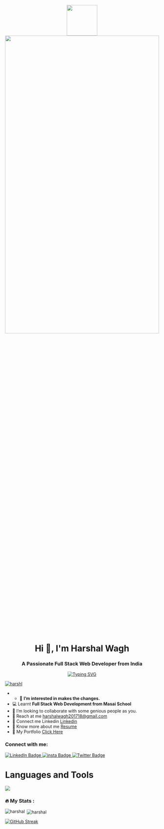 <!-- # 8309h -->

<div id="header" align="center">
  <img src="https://media.giphy.com/media/M9gbBd9nbDrOTu1Mqx/giphy.gif" width="100"/>
</div>

<img src="https://camo.githubusercontent.com/17ad49f3db1f01d928836707c11d14a723183877e2c221fe8abd8ed74707e82b/68747470733a2f2f77616e646572696e2e6465762f77702d636f6e74656e742f75706c6f6164732f323031392f31322f63726f702d302d302d313137302d3339302d302d61626f75742d636f7665722e706e67" width="100%" height="50%">

<h1 align="center">Hi 👋, I'm  Harshal Wagh</h1>
<h3 align="center">A Passionate Full Stack Web Developer from India</h3>

<div align="center"><a href="https://git.io/typing-svg"><img src="https://readme-typing-svg.demolab.com?font=Fira+Code&weight=500&size=25&duration=2000&pause=1000&color=0FE6F7&center=true&width=550&lines=Aspring+Full+Stack+ Web+Developer" alt="Typing SVG" /></a>
</div>



<!-- <p align="left"> <img src="https://komarev.com/ghpvc/?username=8309h&label=Profile%20views&color=0e75b6&style=flat" alt="8309h" /> </p> -->

<p> <a href="https://github.com/ryo-ma/github-profile-trophy"><img src="https://github-profile-trophy.vercel.app/?username=8309h" alt="harshl" /></a></p>

- - 👀 <b>I’m interested in makes the changes.</b>
- 💻 Learnt <b>Full Stack Web Development from Masai School</b>
- 🤝 I’m looking to collaborate with some genious people as you.
- 💌 Reach at me harshalwagh201718@gmail.com
- 🔗 Connect me Linkedin <a target=_blank href="https://www.linkedin.com/in/waghharshal/" >Linkedin</a>
- 🔗 Know more about me  <a target=_blank href="https://drive.google.com/file/d/1zaKV0PMn3Zf79WhEMjPloyIMbvaWn_6R/view?usp=share_link" >Resume</a>
- 🔗 My Portfolio <a target ="_blank" href = "https://8309harshalwagh.netlify.app/">Click Here</a>


<h3 align="left">Connect with me:</h3>
<div id="badges">
  <a href="https://www.linkedin.com/in/WaghHarshal/">
    <img src="https://img.shields.io/badge/LinkedIn-blue?style=for-the-badge&logo=linkedin&logoColor=white" alt="LinkedIn Badge"/>
  </a>
  <a href="https://www.instagram.com/harshal_k_wagh/">
    <img src="https://img.shields.io/badge/Instagram-ff69b4?style=for-the-badge&logo=instagram&logoColor=white" alt="insta Badge"/>
  </a>
  <a href="https://drive.google.com/file/d/1HazHdOQ_uKC1qOPpmJOKk0V9WnX--6y_/view?usp=share_link">
    <img src="https://img.shields.io/badge/Resume-blue?style=for-the-badge&logo=Resume&logoColor=white" alt="Twitter Badge"/>
  </a>
</div>
 <img src="https://komarev.com/ghpvc/?username=8309h&style=flat-square&color=blue" alt=""/>

<h1> Languages and Tools </h1>
<img src="https://skillicons.dev/icons?i=javascript,netlify,vscode,html,css,git,github,codepen,nodejs,express,mongodb,postman,replit"/>


### :fire: My Stats :

<p><img align="left" src="https://github-readme-stats.vercel.app/api/top-langs?username=8309h&show_icons=true&locale=en&layout=compact&theme=dark&background=000000" alt="harshal" /></p>

<p>&nbsp;<img align="center" src="https://github-readme-stats.vercel.app/api?username=8309h&show_icons=true&locale=en&theme=dark&background=000000" alt="harshal" /></p>



[![GitHub Streak](https://github-readme-streak-stats.herokuapp.com?user=8309h&theme=dark&background=000000)](https://git.io/streak-stats)
<br>






 

